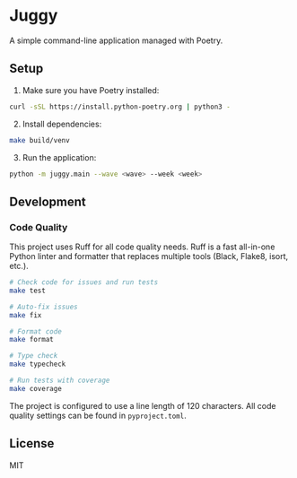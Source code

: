 # Juggy

A simple command-line application managed with Poetry.

## Setup

1. Make sure you have Poetry installed:
```bash
curl -sSL https://install.python-poetry.org | python3 -
```

2. Install dependencies:
```bash
make build/venv
```

3. Run the application:
```bash
python -m juggy.main --wave <wave> --week <week>
```

## Development

### Code Quality

This project uses Ruff for all code quality needs. Ruff is a fast all-in-one Python linter and formatter that replaces multiple tools (Black, Flake8, isort, etc.).

```bash
# Check code for issues and run tests
make test

# Auto-fix issues
make fix

# Format code
make format

# Type check
make typecheck

# Run tests with coverage
make coverage
```

The project is configured to use a line length of 120 characters. All code quality settings can be found in `pyproject.toml`.

## License

MIT
